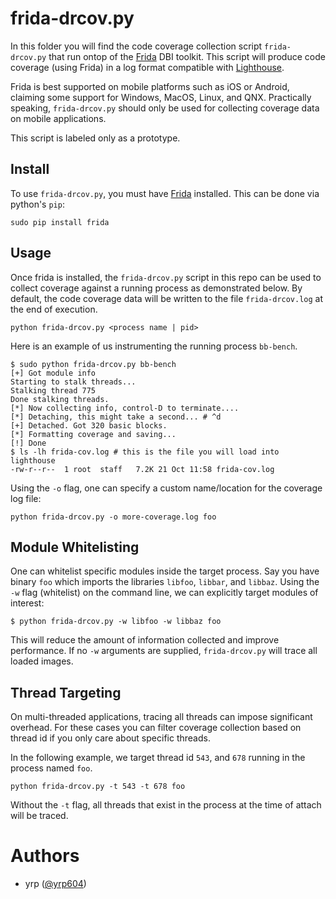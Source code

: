 # frida-drcov.py

In this folder you will find the code coverage collection script `frida-drcov.py` that run ontop of the [Frida](https://www.frida.re/) DBI toolkit. This script will produce code coverage (using Frida) in a log format compatible with [Lighthouse](https://github.com/gaasedelen/lighthouse).

Frida is best supported on mobile platforms such as iOS or Android, claiming some support for Windows, MacOS, Linux, and QNX. Practically speaking, `frida-drcov.py` should only be used for collecting coverage data on mobile applications.

This script is labeled only as a prototype.

## Install

To use `frida-drcov.py`, you must have [Frida](https://www.frida.re/) installed. This can be done via python's `pip`:

```
sudo pip install frida
```

## Usage

Once frida is installed, the `frida-drcov.py` script in this repo can be used to collect coverage against a running process as demonstrated below. By default, the code coverage data will be written to the file `frida-drcov.log` at the end of execution.

```
python frida-drcov.py <process name | pid>
```

Here is an example of us instrumenting the running process `bb-bench`.

```
$ sudo python frida-drcov.py bb-bench
[+] Got module info
Starting to stalk threads...
Stalking thread 775
Done stalking threads.
[*] Now collecting info, control-D to terminate....
[*] Detaching, this might take a second... # ^d
[+] Detached. Got 320 basic blocks.
[*] Formatting coverage and saving...
[!] Done
$ ls -lh frida-cov.log # this is the file you will load into lighthouse
-rw-r--r--  1 root  staff   7.2K 21 Oct 11:58 frida-cov.log
```

Using the `-o` flag, one can specify a custom name/location for the coverage log file:

```
python frida-drcov.py -o more-coverage.log foo
```

## Module Whitelisting

One can whitelist specific modules inside the target process. Say you have binary `foo` which imports the libraries `libfoo`, `libbar`, and `libbaz`. Using the `-w` flag (whitelist) on the command line, we can explicitly target modules of interest:

```
$ python frida-drcov.py -w libfoo -w libbaz foo
```

This will reduce the amount of information collected and improve performance. If no `-w` arguments are supplied, `frida-drcov.py` will trace all loaded images.

## Thread Targeting

On multi-threaded applications, tracing all threads can impose significant overhead. For these cases you can filter coverage collection based on thread id if you only care about specific threads.

In the following example, we target thread id `543`, and `678` running in the process named `foo`.

```
python frida-drcov.py -t 543 -t 678 foo
```

Without the `-t` flag, all threads that exist in the process at the time of attach will be traced.

# Authors

* yrp ([@yrp604](https://twitter.com/yrp604))
